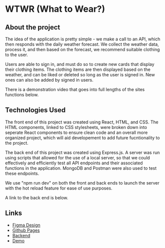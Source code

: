 # WTWR (What to Wear?)

## About the project

The idea of the application is pretty simple - we make a call to an API, which then responds with the daily weather forecast. We collect the weather data, process it, and then based on the forecast, we recommend suitable clothing to the user.

Users are able to sign in, and must do so to create new cards that display their clothing items. The clothing items are then displayed based on the weather, and can be liked or deleted so long as the user is signed in. New ones can also be added by signed in users.

There is a demonstration video that goes into full lengths of the sites functions below.

## Technologies Used

The front end of this project was created using React, HTML, and CSS. The HTML components, linked to CSS stylesheets, were broken down into seperate React components to ensure clean code and an overall more organized project, which will aid developement to add future fucntionality to the project.

The back end of this project was created using Express.js. A server was run using scripts that allowed for the use of a local server, so that we could effectively and efficiently test all API endpoints and their associated functions in the application. MongoDB and Postman were also used to test these endpoints.

We use "npm run dev" on both the front and back ends to launch the server with the hot reload feature for ease of use purposes.

A link to the back end is below.

## Links

- [Figma Design](https://www.figma.com/file/DTojSwldenF9UPKQZd6RRb/Sprint-10%3A-WTWR)
- [Github Pages](https://Bosh512.github.io/se_project_react/)
- [Backend](https://github.com/Bosh512/se_project_express)
- [Demo](https://drive.google.com/file/d/1XO9fmdQrscRcFxMwV7UBOmQp8CbkVV6V/view?usp=sharing)
